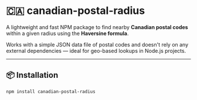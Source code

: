 # 🇨🇦 canadian-postal-radius

A lightweight and fast NPM package to find nearby **Canadian postal codes** within a given radius using the **Haversine formula**.

Works with a simple JSON data file of postal codes and doesn't rely on any external dependencies — ideal for geo-based lookups in Node.js projects.

---

## 📦 Installation

```bash
npm install canadian-postal-radius
```
